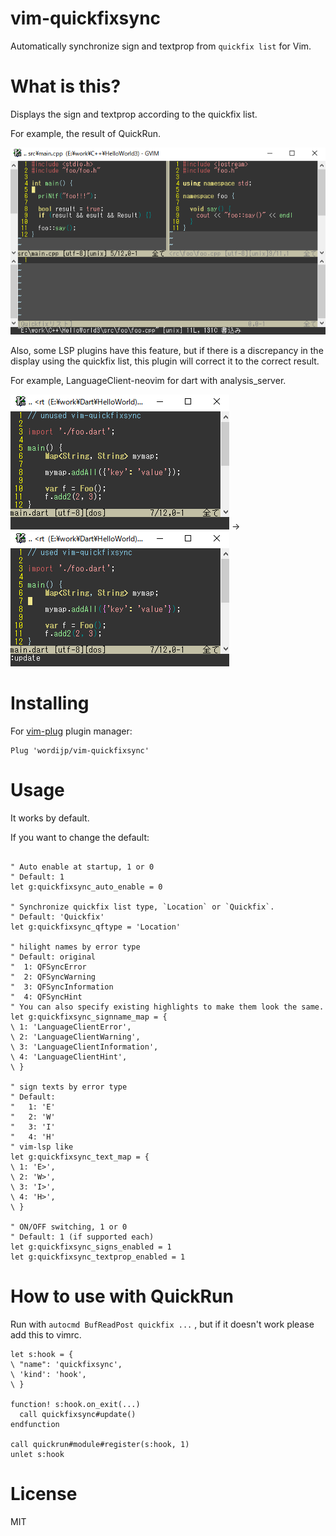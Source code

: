 # vim-quickfixsync

Automatically synchronize sign and textprop from `quickfix list` for Vim.

# What is this?

Displays the sign and textprop according to the quickfix list.

For example, the result of QuickRun.

![demo](./demo/demo_quickrun.gif)


Also, some LSP plugins have this feature, but if there is a discrepancy in the display using the quickfix list, this plugin will correct it to the correct result.

For example, LanguageClient-neovim for dart with analysis_server.

<img src="./demo/demo_dart_unused.gif"> → 
<img src="./demo/demo_dart_used.gif">

# Installing

For [vim-plug](https://github.com/junegunn/vim-plug) plugin manager:

```vim
Plug 'wordijp/vim-quickfixsync'
```

# Usage

It works by default.

If you want to change the default:

```vim

" Auto enable at startup, 1 or 0
" Default: 1
let g:quickfixsync_auto_enable = 0

" Synchronize quickfix list type, `Location` or `Quickfix`.
" Default: 'Quickfix'
let g:quickfixsync_qftype = 'Location'

" hilight names by error type
" Default: original
"  1: QFSyncError
"  2: QFSyncWarning
"  3: QFSyncInformation
"  4: QFSyncHint
" You can also specify existing highlights to make them look the same.
let g:quickfixsync_signname_map = {
\ 1: 'LanguageClientError',
\ 2: 'LanguageClientWarning',
\ 3: 'LanguageClientInformation',
\ 4: 'LanguageClientHint',
\ }

" sign texts by error type
" Default:
"   1: 'E'
"   2: 'W'
"   3: 'I'
"   4: 'H'
" vim-lsp like
let g:quickfixsync_text_map = {
\ 1: 'E>',
\ 2: 'W>',
\ 3: 'I>',
\ 4: 'H>',
\ }

" ON/OFF switching, 1 or 0
" Default: 1 (if supported each)
let g:quickfixsync_signs_enabled = 1
let g:quickfixsync_textprop_enabled = 1

```

# How to use with QuickRun

Run with `autocmd BufReadPost quickfix ...` , but if it doesn't work please add this to vimrc.

```vim
let s:hook = {
\ "name": 'quickfixsync',
\ 'kind': 'hook',
\ }

function! s:hook.on_exit(...)
  call quickfixsync#update()
endfunction

call quickrun#module#register(s:hook, 1)
unlet s:hook
```

# License

MIT
